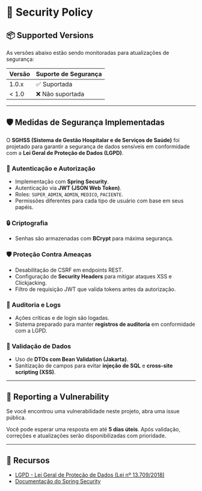 # 🔐 Security Policy

## 📦 Supported Versions

As versões abaixo estão sendo monitoradas para atualizações de segurança:

| Versão  | Suporte de Segurança |
|---------|----------------------|
| 1.0.x   | ✅ Suportada          |
| < 1.0   | ❌ Não suportada      |

---

## 🛡️ Medidas de Segurança Implementadas

O **SGHSS (Sistema de Gestão Hospitalar e de Serviços de Saúde)** foi projetado para garantir a segurança de dados sensíveis em conformidade com a **Lei Geral de Proteção de Dados (LGPD)**.

### 🔐 Autenticação e Autorização
- Implementação com **Spring Security**.
- Autenticação via **JWT (JSON Web Token)**.
- Roles: `SUPER_ADMIN`, `ADMIN`, `MEDICO`, `PACIENTE`.
- Permissões diferentes para cada tipo de usuário com base em seus papéis.

### 🔒 Criptografia
- Senhas são armazenadas com **BCrypt** para máxima segurança.

### 🛡️ Proteção Contra Ameaças
- Desabilitação de CSRF em endpoints REST.
- Configuração de **Security Headers** para mitigar ataques XSS e Clickjacking.
- Filtro de requisição JWT que valida tokens antes da autorização.

### 📜 Auditoria e Logs
- Ações críticas e de login são logadas.
- Sistema preparado para manter **registros de auditoria** em conformidade com a LGPD.

### 🧼 Validação de Dados
- Uso de **DTOs com Bean Validation (Jakarta)**.
- Sanitização de campos para evitar **injeção de SQL** e **cross-site scripting (XSS)**.

---

## 📣 Reporting a Vulnerability

Se você encontrou uma vulnerabilidade neste projeto, abra uma issue pública. 

Você pode esperar uma resposta em até **5 dias úteis**. Após validação, correções e atualizações serão disponibilizadas com prioridade.

---

## 🔗 Recursos

- [LGPD - Lei Geral de Proteção de Dados (Lei nº 13.709/2018)](https://www.gov.br/governodigital/pt-br/lgpd)
- [Documentação do Spring Security](https://spring.io/projects/spring-security)

